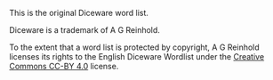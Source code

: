 This is the original Diceware word list.

Diceware is a trademark of A G Reinhold.

To the extent that a word list is protected by copyright, A G Reinhold licenses 
its rights to the English Diceware Wordlist under the [Creative Commons CC-BY 
4.0](https://creativecommons.org/licenses/by/4.0/) license.
